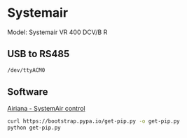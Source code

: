 # Systemair

Model: Systemair  VR 400 DCV/B R

## USB to RS485

```sh
/dev/ttyACM0
```

## Software

[Airiana - SystemAir control](https://github.com/BeamCtrl/Airiana)

```sh
curl https://bootstrap.pypa.io/get-pip.py -o get-pip.py
python get-pip.py
```
